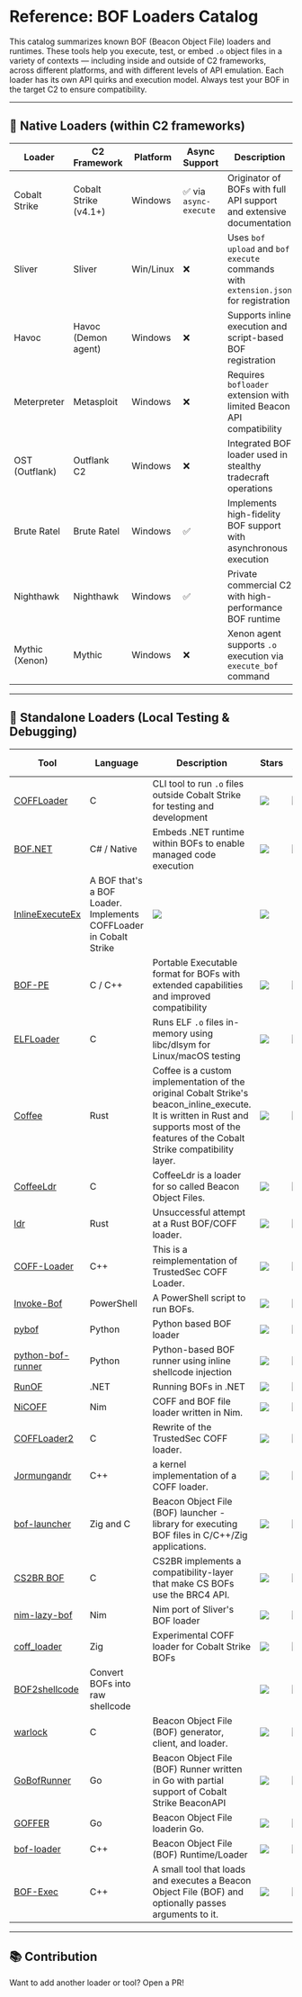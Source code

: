# Reference: BOF Loaders Catalog

This catalog summarizes known BOF (Beacon Object File) loaders and runtimes. These tools help you execute, test, or embed `.o` object files in a variety of contexts — including inside and outside of C2 frameworks, across different platforms, and with different levels of API emulation. Each loader has its own API quirks and execution model. Always test your BOF in the target C2 to ensure compatibility.

---

## 🧰 Native Loaders (within C2 frameworks)

| Loader | C2 Framework | Platform | Async Support | Description |
|--------|--------------|----------|---------------|-------------|
| Cobalt Strike | Cobalt Strike (v4.1+) | Windows | ✅ via `async-execute` | Originator of BOFs with full API support and extensive documentation |
| Sliver | Sliver | Win/Linux | ❌ | Uses `bof upload` and `bof execute` commands with `extension.json` for registration |
| Havoc | Havoc (Demon agent) | Windows | ❌ | Supports inline execution and script-based BOF registration |
| Meterpreter | Metasploit | Windows | ❌ | Requires `bofloader` extension with limited Beacon API compatibility |
| OST (Outflank) | Outflank C2 | Windows | ❌ | Integrated BOF loader used in stealthy tradecraft operations |
| Brute Ratel | Brute Ratel | Windows | ✅ | Implements high-fidelity BOF support with asynchronous execution |
| Nighthawk | Nighthawk | Windows | ✅ | Private commercial C2 with high-performance BOF runtime |
| Mythic (Xenon) | Mythic | Windows | ❌ | Xenon agent supports `.o` execution via `execute_bof` command |

---

## 🧪 Standalone Loaders (Local Testing & Debugging)

| Tool | Language  | Description | Stars | Last commit |
|------|-----------|-------------|-------|-------------|
| [COFFLoader](https://github.com/trustedsec/COFFLoader) | C | CLI tool to run `.o` files outside Cobalt Strike for testing and development | ![](https://img.shields.io/github/stars/trustedsec/COFFLoader?label=&style=flat) | ![](https://img.shields.io/github/last-commit/trustedsec/COFFLoader?label=&style=flat) 
| [BOF.NET](https://github.com/CCob/BOF.NET) | C# / Native  | Embeds .NET runtime within BOFs to enable managed code execution | ![](https://img.shields.io/github/stars/CCob/BOF.NET?label=&style=flat) | ![](https://img.shields.io/github/last-commit/CCob/BOF.NET?label=&style=flat) 
| [InlineExecuteEx](https://github.com/0xTriboulet/InlineExecuteEx) | A BOF that's a BOF Loader. Implements COFFLoader in Cobalt Strike | ![](https://img.shields.io/github/stars/0xTriboulet/InlineExecuteEx?label=&style=flat) | ![](https://img.shields.io/github/last-commit/0xTriboulet/InlineExecuteEx?label=&style=flat) 
| [BOF-PE](https://github.com/NetSPI/BOF-PE) | C / C++ | Portable Executable format for BOFs with extended capabilities and improved compatibility | ![](https://img.shields.io/github/stars/NetSPI/BOF-PE?label=&style=flat) | ![](https://img.shields.io/github/last-commit/NetSPI/BOF-PE?label=&style=flat) 
| [ELFLoader](https://github.com/trustedsec/ELFLoader) | C | Runs ELF `.o` files in-memory using libc/dlsym for Linux/macOS testing | ![](https://img.shields.io/github/stars/trustedsec/ELFLoader?label=&style=flat) | ![](https://img.shields.io/github/last-commit/trustedsec/ELFLoader?label=&style=flat) 
| [Coffee](https://github.com/hakaioffsec/coffee) | Rust  | Coffee is a custom implementation of the original Cobalt Strike's beacon_inline_execute. It is written in Rust and supports most of the features of the Cobalt Strike compatibility layer.| ![](https://img.shields.io/github/stars/hakaioffsec/coffee?label=&style=flat) | ![](https://img.shields.io/github/last-commit/hakaioffsec/coffee?label=&style=flat) 
| [CoffeeLdr](https://github.com/Cracked5pider/CoffeeLdr) | C | CoffeeLdr is a loader for so called Beacon Object Files.  | ![](https://img.shields.io/github/stars/Cracked5pider/CoffeeLdr?label=&style=flat) | ![](https://img.shields.io/github/last-commit/Cracked5pider/CoffeeLdr?label=&style=flat) 
| [ldr](https://github.com/yamakadi/ldr) | Rust | Unsuccessful attempt at a Rust BOF/COFF loader.| ![](https://img.shields.io/github/stars/yamakadi/ldr?label=&style=flat) | ![](https://img.shields.io/github/last-commit/yamakadi/ldr?label=&style=flat) 
| [COFF-Loader](https://github.com/Ap3x/COFF-Loader) | C++ | This is a reimplementation of TrustedSec COFF Loader.| ![](https://img.shields.io/github/stars/Ap3x/COFF-Loader?label=&style=flat) | ![](https://img.shields.io/github/last-commit/Ap3x/COFF-Loader?label=&style=flat) 
| [Invoke-Bof](https://github.com/airbus-cert/Invoke-Bof) | PowerShell | A PowerShell script to run BOFs. | ![](https://img.shields.io/github/stars/airbus-cert/Invoke-Bof?label=&style=flat) | ![](https://img.shields.io/github/last-commit/airbus-cert/Invoke-Bof?label=&style=flat) 
| [pybof](https://github.com/rkbennett/pybof) | Python | Python based BOF loader | ![](https://img.shields.io/github/stars/rkbennett/pybof?label=&style=flat) | ![](https://img.shields.io/github/last-commit/rkbennett/pybof?label=&style=flat) 
| [python-bof-runner](https://github.com/naksyn/python-bof-runner) | Python | Python-based BOF runner using inline shellcode injection | ![](https://img.shields.io/github/stars/naksyn/python-bof-runner?label=&style=flat) | ![](https://img.shields.io/github/last-commit/naksyn/python-bof-runner?label=&style=flat) 
| [RunOF](https://github.com/nettitude/RunOF) | .NET | Running BOFs in .NET | ![](https://img.shields.io/github/stars/nettitude/RunOF?label=&style=flat) | ![](https://img.shields.io/github/last-commit/nettitude/RunOF?label=&style=flat) 
| [NiCOFF](https://github.com/frkngksl/NiCOFF) | Nim | COFF and BOF file loader written in Nim.| ![](https://img.shields.io/github/stars/frkngksl/NiCOFF?label=&style=flat) | ![](https://img.shields.io/github/last-commit/frkngksl/NiCOFF?label=&style=flat) 
| [COFFLoader2](https://github.com/Yaxser/COFFLoader2) | C | Rewrite of the TrustedSec COFF loader.| ![](https://img.shields.io/github/stars/Yaxser/COFFLoader2?label=&style=flat) | ![](https://img.shields.io/github/last-commit/Yaxser/COFFLoader2?label=&style=flat) 
| [Jormungandr](https://github.com/Idov31/Jormungandr) | C++ | a kernel implementation of a COFF loader. | ![](https://img.shields.io/github/stars/Idov31/Jormungandr?label=&style=flat) | ![](https://img.shields.io/github/last-commit/Idov31/Jormungandr?label=&style=flat) 
| [bof-launcher](https://github.com/The-Z-Labs/bof-launcher) | Zig and C | Beacon Object File (BOF) launcher - library for executing BOF files in C/C++/Zig applications.| ![](https://img.shields.io/github/stars/The-Z-Labs/bof-launcher?label=&style=flat) | ![](https://img.shields.io/github/last-commit/The-Z-Labs/bof-launcher?label=&style=flat) 
| [CS2BR BOF](https://github.com/NVISOsecurity/cs2br-bof) | C |  CS2BR implements a compatibility-layer that make CS BOFs use the BRC4 API. | ![](https://img.shields.io/github/stars/NVISOsecurity/cs2br-bof?label=&style=flat) | ![](https://img.shields.io/github/last-commit/NVISOsecurity/cs2br-bof?label=&style=flat) 
| [nim-lazy-bof](https://github.com/zimnyaa/nim-lazy-bof) | Nim | Nim port of Sliver's BOF loader | ![](https://img.shields.io/github/stars/zimnyaa/nim-lazy-bof?label=&style=flat) | ![](https://img.shields.io/github/last-commit/zimnyaa/nim-lazy-bof?label=&style=flat) 
| [coff_loader](https://github.com/soheil-01/coff_loader) | Zig | Experimental COFF loader for Cobalt Strike BOFs | ![](https://img.shields.io/github/stars/soheil-01/coff_loader?label=&style=flat) | ![](https://img.shields.io/github/last-commit/soheil-01/coff_loader?label=&style=flat) 
| [BOF2shellcode](https://github.com/FalconForceTeam/BOF2shellcode) | Convert BOFs into raw shellcode || ![](https://img.shields.io/github/stars/FalconForceTeam/BOF2shellcode?label=&style=flat) | ![](https://img.shields.io/github/last-commit/FalconForceTeam/BOF2shellcode?label=&style=flat) 
| [warlock](https://github.com/cyberphor/warlock) | C | Beacon Object File (BOF) generator, client, and loader.| ![](https://img.shields.io/github/stars/cyberphor/warlock?label=&style=flat) | ![](https://img.shields.io/github/last-commit/cyberphor/warlock?label=&style=flat) 
| [GoBofRunner](https://github.com/parzel/GoBofRunner) | Go | Beacon Object File (BOF) Runner written in Go with partial support of Cobalt Strike BeaconAPI| ![](https://img.shields.io/github/stars/parzel/GoBofRunner?label=&style=flat) | ![](https://img.shields.io/github/last-commit/Real-Cryillic/GOFFER?label=&style=flat) 
| [GOFFER](https://github.com/Real-Cryillic/GOFFER) | Go | Beacon Object File loaderin Go.| ![](https://img.shields.io/github/stars/Real-Cryillic/GOFFER?label=&style=flat) | ![](https://img.shields.io/github/last-commit/Real-Cryillic/GOFFER?label=&style=flat) 
| [bof-loader](https://github.com/cirosec/bof-loader) | C++ | Beacon Object File (BOF) Runtime/Loader| ![](https://img.shields.io/github/stars/cirosec/bof-loader?label=&style=flat) | ![](https://img.shields.io/github/last-commit/cirosec/bof-loader?label=&style=flat) 
| [BOF-Exec](https://github.com/nseckt/BOF-Exec) | C++ | A small tool that loads and executes a Beacon Object File (BOF) and optionally passes arguments to it.| ![](https://img.shields.io/github/stars/nseckt/BOF-Exec?label=&style=flat) | ![](https://img.shields.io/github/last-commit/nseckt/BOF-Exec?label=&style=flat) 

---

## 📚 Contribution
Want to add another loader or tool? Open a PR!
